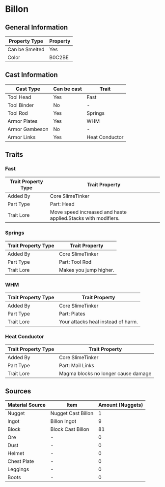 # Billon

## General Information

| Property Type  | Property |
| -------------- | -------- |
| Can be Smelted | Yes      |
| Color          | B0C2BE   |

## Cast Information

| Cast Type      | Can be cast | Trait          |
| -------------- | ----------- | -------------- |
| Tool Head      | Yes         | Fast           |
| Tool Binder    | No          | -              |
| Tool Rod       | Yes         | Springs        |
| Armor Plates   | Yes         | WHM            |
| Armor Gambeson | No          | -              |
| Armor Links    | Yes         | Heat Conductor |

## Traits

### Fast

| Trait Property Type | Trait Property                                                |
| ------------------- | ------------------------------------------------------------- |
| Added By            | Core SlimeTinker                                              |
| Part Type           | Part: Head                                                    |
| Trait Lore          | Move speed increased and haste applied.Stacks with modifiers. |

### Springs

| Trait Property Type | Trait Property         |
| ------------------- | ---------------------- |
| Added By            | Core SlimeTinker       |
| Part Type           | Part: Tool Rod         |
| Trait Lore          | Makes you jump higher. |

### WHM

| Trait Property Type | Trait Property                     |
| ------------------- | ---------------------------------- |
| Added By            | Core SlimeTinker                   |
| Part Type           | Part: Plates                       |
| Trait Lore          | Your attacks heal instead of harm. |

### Heat Conductor

| Trait Property Type | Trait Property                      |
| ------------------- | ----------------------------------- |
| Added By            | Core SlimeTinker                    |
| Part Type           | Part: Mail Links                    |
| Trait Lore          | Magma blocks no longer cause damage |

## Sources

| Material Source | Item               | Amount (Nuggets) |
| --------------- | ------------------ | ---------------- |
| Nugget          | Nugget Cast Billon | 1                |
| Ingot           | Billon Ingot       | 9                |
| Block           | Block Cast Billon  | 81               |
| Ore             | -                  | 0                |
| Dust            | -                  | 0                |
| Helmet          | -                  | 0                |
| Chest Plate     | -                  | 0                |
| Leggings        | -                  | 0                |
| Boots           | -                  | 0                |

